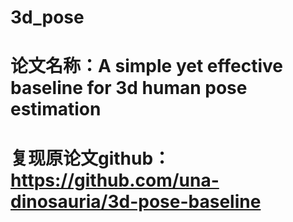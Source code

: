# 3d_pose
# 论文名称：A simple yet effective baseline for 3d human pose estimation
# 复现原论文github：https://github.com/una-dinosauria/3d-pose-baseline
